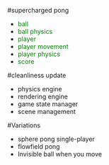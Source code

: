 #supercharged pong

- <span style="color:green"> ball </span>
- <span style="color:green"> ball physics </span>
- <span style="color:green"> player </span>
- <span style="color:green"> player movement </span>
- <span style="color:green"> player physics </span>
- <span style="color:green"> score </span>

#cleanliness update

- physics engine
- rendering engine
- game state manager
- scene management

#Variations

- sphere pong single-player
- flowfield pong
- Invisible ball when you move
